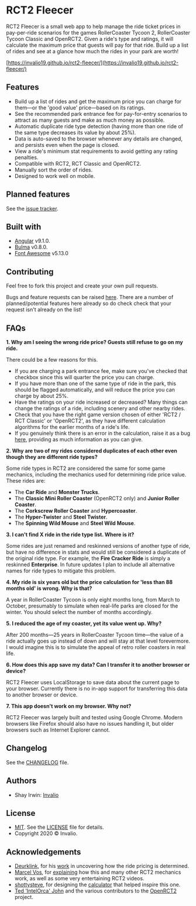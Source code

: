 # RCT2 Fleecer

RCT2 Fleecer is a small web app to help manage the ride ticket prices in pay-per-ride scenarios for the games RollerCoaster Tycoon 2, RollerCoaster Tycoon Classic and OpenRCT2. Given a ride's type and ratings, it will calculate the maximum price that guests will pay for that ride. Build up a list of rides and see at a glance how much the rides in your park are worth!

[https://invalio19.github.io/rct2-fleecer/](https://invalio19.github.io/rct2-fleecer/)

## Features

- Build up a list of rides and get the maximum price you can charge for them—or the 'good value' price—based on its ratings.
- See the recommended park entrance fee for pay-for-entry scenarios to attract as many guests and make as much money as possible.
- Automatic duplicate ride type detection (having more than one ride of the same type decreases its value by about 25%).
- Data is auto-saved to the browser whenever any details are changed, and persists even when the page is closed.
- View a ride's minimum stat requirements to avoid getting any rating penalties.
- Compatible with RCT2, RCT Classic and OpenRCT2.
- Manually sort the order of rides.
- Designed to work well on mobile.

## Planned features

See the [issue tracker](https://github.com/invalio19/rct2-fleecer/issues).

## Built with

- [Angular](https://angular.io/) v9.1.0.
- [Bulma](https://bulma.io/) v0.8.0.
- [Font Awesome](https://fontawesome.com/) v5.13.0

## Contributing

Feel free to fork this project and create your own pull requests.

Bugs and feature requests can be raised [here](https://github.com/invalio19/rct2-fleecer/issues). There are a number of planned/potential features here already so do check check that your request isn't already on the list!

## FAQs

**1. Why am I seeing the wrong ride price? Guests still refuse to go on my ride.**

There could be a few reasons for this.

- If you are charging a park entrance fee, make sure you've checked that checkbox since this will quarter the price you can charge.
- If you have more than one of the same type of ride in the park, this should be flagged automatically, and will reduce the price you can charge by about 25%.
- Have the ratings on your ride increased or decreased? Many things can change the ratings of a ride, including scenery and other nearby rides.
- Check that you have the right game version chosen of either 'RCT2 / RCT Classic' or 'OpenRCT2', as they have different calculation algorithms for the earlier months of a ride's life.
- If you genuinely think there is an error in the calculation, raise it as a bug [here](https://github.com/invalio19/rct2-fleecer/issues), providing as much information as you can give.

**2. Why are two of my rides considered duplicates of each other even though they are different ride types?**

Some ride types in RCT2 are considered the same for some game mechanics, including the mechanics used for determining ride price value. These rides are:

- The **Car Ride** and **Monster Trucks**.
- The **Classic Mini Roller Coaster** (OpenRCT2 only) and **Junior Roller Coaster**.
- The **Corkscrew Roller Coaster** and **Hypercoaster**.
- The **Hyper-Twister** and **Steel Twister**.
- The **Spinning Wild Mouse** and **Steel Wild Mouse**.

**3. I can't find X ride in the ride type list. Where is it?**

Some rides are just renamed and reskinned versions of another type of ride, but have no difference in stats and would still be considered a duplicate of the original ride type. For example, the **Fire Cracker Ride** is simply a reskinned **Enterprise**. In future updates I plan to include all alternative names for ride types to mitigate this problem.

**4. My ride is six years old but the price calculation for 'less than 88 months old' is wrong. Why is that?**

A year in RollerCoaster Tycoon is only eight months long, from March to October, presumably to simulate when real-life parks are closed for the winter. You should select the number of months accordingly.

**5. I reduced the age of my coaster, yet its value went up. Why?**

After 200 months—25 years in RollerCoaster Tycoon time—the value of a ride actually goes up instead of down and will stay at that level forevermore. I would imagine this is to simulate the appeal of retro roller coasters in real life.

**6. How does this app save my data? Can I transfer it to another browser or device?**

RCT2 Fleecer uses LocalStorage to save data about the current page to your browser. Currently there is no in-app support for transferring this data to another browser or device.

**7. This app doesn't work on my browser. Why not?**

RCT2 Fleecer was largely built and tested using Google Chrome. Modern browsers like Firefox should also have no issues handling it, but older browsers such as Internet Explorer cannot.

## Changelog

See the [CHANGELOG](https://github.com/invalio19/rct2-fleecer/blob/master/CHANGELOG.md) file.

## Authors

- Shay Irwin: [Invalio](https://github.com/invalio19)

## License

- [MIT](http://opensource.org/licenses/mit-license.php). See the [LICENSE](https://github.com/invalio19/rct2-fleecer/blob/master/LICENSE) file for details.
- Copyright 2020 &copy; Invalio.

## Acknowledgements

- [Deurklink](https://www.youtube.com/channel/UCcU9si2fIVJ-KoIDX9xYpdw), for his [work](https://forums.openrct2.org/topic/2737-guide-how-much-can-you-charge-for-your-rides/) in uncovering how the ride pricing is determined.
- [Marcel Vos](https://www.youtube.com/channel/UCBlXovStrlQkVA2xJEROUNg), for [explaining](https://www.youtube.com/watch?v=rUGUwZIr4n0) how this and many other RCT2 mechanics work, as well as some very entertaining RCT2 videos.
- [shottysteve](https://www.youtube.com/shottysteve), for designing the [calculator](https://rct2calc.shottysteve.com/) that helped inspire this one.
- [Ted 'IntelOrca' John](http://intelorca.co.uk/) and the various contributors to the [OpenRCT2](https://openrct2.org/) project.